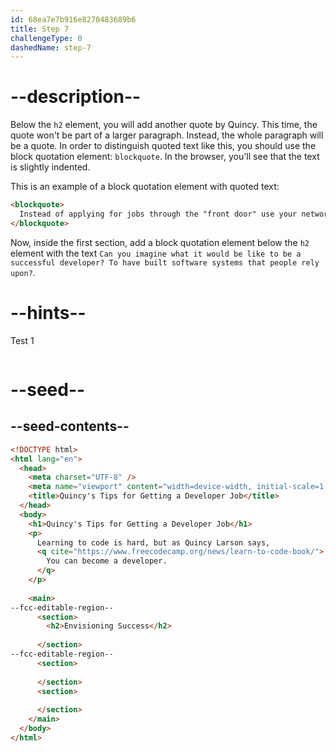 ```yaml
---
id: 68ea7e7b916e8270483689b6
title: Step 7
challengeType: 0
dashedName: step-7
---
```


# --description--

Below the `h2` element, you will add another quote by Quincy. This time, the quote won't be part of a larger paragraph. Instead, the whole paragraph will be a quote. In order to distinguish quoted text like this, you should use the block quotation element: `blockquote`. In the browser, you'll see that the text is slightly indented.

This is an example of a block quotation element with quoted text:

```html
<blockquote>
  Instead of applying for jobs through the "front door" use your network to land job interviews through the "side door."
</blockquote>
```

Now, inside the first section, add a block quotation element below the `h2` element with the text `Can you imagine what it would be like to be a successful developer? To have built software systems that people rely upon?`.

# --hints--

Test 1

```js

```

# --seed--

## --seed-contents--

```html
<!DOCTYPE html>
<html lang="en">
  <head>
    <meta charset="UTF-8" />
    <meta name="viewport" content="width=device-width, initial-scale=1.0" />
    <title>Quincy's Tips for Getting a Developer Job</title>
  </head>
  <body>
    <h1>Quincy's Tips for Getting a Developer Job</h1>
    <p>
      Learning to code is hard, but as Quincy Larson says, 
      <q cite="https://www.freecodecamp.org/news/learn-to-code-book/">
        You can become a developer.
      </q>
    </p>
    
    <main>
--fcc-editable-region--
      <section>
        <h2>Envisioning Success</h2>
        
      </section>
--fcc-editable-region--
      <section>
        
      </section>
      <section>
        
      </section>
    </main>
  </body>
</html>
```
